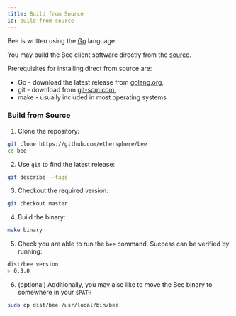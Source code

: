 ```yaml
---
title: Build from Source
id: build-from-source
---
```


Bee is written using the [Go](https://golang.org) language. 

You may build the Bee client software directly from the [source](https://github.com/ethersphere/bee).

Prerequisites for installing direct from source are:

- Go - download the latest release from [golang.org](https://golang.org/dl),
- git - download from [git-scm.com](https://git-scm.com/),
- make - usually included in most operating systems

### Build from Source

1) Clone the repository:
```sh
git clone https://github.com/ethersphere/bee
cd bee
```

2) Use `git` to find the latest release:
```sh
git describe --tags
```

3) Checkout the required version:

```sh
git checkout master
```

4) Build the binary:

```sh
make binary
```

5) Check you are able to run the `bee` command. Success can be verified by running:
```sh
dist/bee version
> 0.3.0
```

6) (optional) Additionally, you may also like to move the Bee binary to somewhere in your `$PATH`
```sh
sudo cp dist/bee /usr/local/bin/bee
```